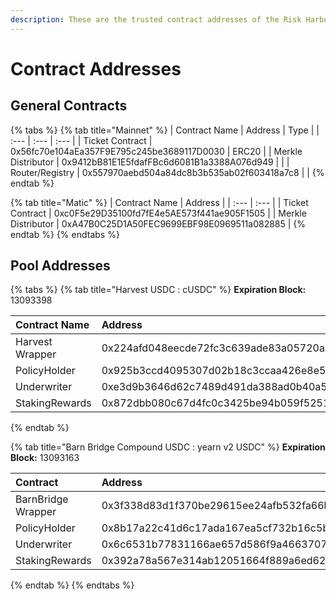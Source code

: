 ```yaml
---
description: These are the trusted contract addresses of the Risk Harbor protocol
---
```


# Contract Addresses

## **General Contracts**

{% tabs %}
{% tab title="Mainnet" %}
| Contract Name | Address | Type |
| :--- | :--- | :--- |
| Ticket Contract | 0x56fc70e104aEa357F9E795c245be3689117D0030 | ERC20 |
| Merkle Distributor | 0x9412bB81E1E5fdafFBc6d6081B1a3388A076d949 |  |
| Router/Registry | 0x557970aebd504a84dc8b3b535ab02f603418a7c8 |  |
{% endtab %}

{% tab title="Matic" %}
| Contract Name | Address |
| :--- | :--- |
| Ticket Contract | 0xc0F5e29D35100fd7fE4e5AE573f441ae905F1505 |
| Merkle Distributor | 0xA47B0C25D1A50FEC9699EBF98E0969511a082885 |
{% endtab %}
{% endtabs %}

## **Pool Addresses**

{% tabs %}
{% tab title="Harvest USDC : cUSDC" %}
**Expiration Block:** 13093398

| Contract Name | Address |
| :--- | :--- |
| Harvest Wrapper | 0x224afd048eecde72fc3c639ade83a05720a71a1c |
| PolicyHolder | ​0x925b3ccd4095307d02b18c3ccaa426e8e5aeac85​ |
| Underwriter | 0xe3d9b3646d62c7489d491da388ad0b40a569954a |
| StakingRewards | ​0x872dbb080c67d4fc0c3425be94b059f5251f0dd7​ |
{% endtab %}

{% tab title="Barn Bridge Compound USDC : yearn v2 USDC" %}
**Expiration Block:** 13093163

| Contract | Address |
| :--- | :--- |
| BarnBridge Wrapper | 0x3f338d83d1f370be29615ee24afb532fa66b2260 |
| PolicyHolder | 0x8b17a22c41d6c17ada167ea5cf732b16c5bedffa |
| Underwriter | 0x6c6531b77831166ae657d586f9a466370775730b |
| StakingRewards | 0x392a78a567e314ab12051664f889a6ed62a00f04 |
{% endtab %}
{% endtabs %}

